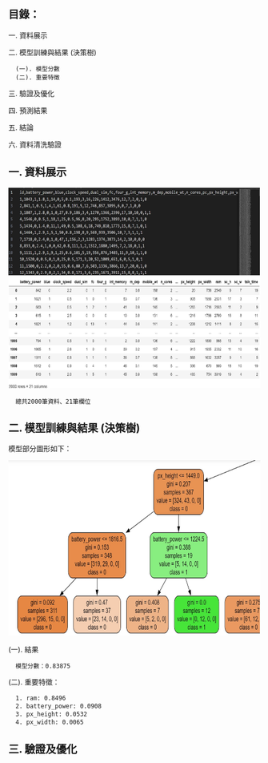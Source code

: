 目錄：
-------------------------------------------------------------------
一. 資料展示

二. 模型訓練與結果 (決策樹)

      (一). 模型分數
      (二). 重要特徵

三. 驗證及優化

四. 預測結果

五. 結論

六. 資料清洗驗證

一. 資料展示
-----------------------------------------------------------------
<img src="https://github.com/tank11110/young/blob/master/Side%20Project/%E5%9C%96%E7%89%87%E9%9B%86/MPC1.jpg" height="400" width="700">

      
      總共2000筆資料、21筆欄位

二. 模型訓練與結果 (決策樹)
-----------------------------------------------------------------
模型部分圖形如下：

<img src="https://github.com/tank11110/young/blob/master/Side%20Project/%E5%9C%96%E7%89%87%E9%9B%86/MPC2.jpg" height="350" width="800">

(一). 結果

      模型分數：0.83875

(二). 重要特徵：

      1. ram: 0.8496
      2. battery_power: 0.0908
      3. px_height: 0.0532
      4. px_width: 0.0065

三. 驗證及優化
------------------------------------
